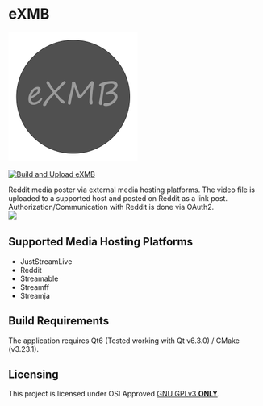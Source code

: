 # eXMB
<img src="./Application/Resource/AppLogo.png" width="256">

[![Build and Upload eXMB](https://github.com/eXhumer/eXMB/actions/workflows/c-cpp.yml/badge.svg?branch=qt6-cmake)](https://github.com/eXhumer/eXMB/actions/workflows/c-cpp.yml)

Reddit media poster via external media hosting platforms. The video file is uploaded to a supported host and posted on Reddit as a link post. Authorization/Communication with Reddit is done via OAuth2.<br/>
<img src="https://user-images.githubusercontent.com/62310242/149682770-c546f5e5-28a1-4f04-8127-d6b3a4ca8c23.png" width="512">

## Supported Media Hosting Platforms
* JustStreamLive
* Reddit
* Streamable
* Streamff
* Streamja

## Build Requirements
The application requires Qt6 (Tested working with Qt v6.3.0) / CMake (v3.23.1).

## Licensing
This project is licensed under OSI Approved [GNU GPLv3 **ONLY**](https://github.com/eXhumer/eXMB/blob/qt6-cmake/LICENSE.md).
